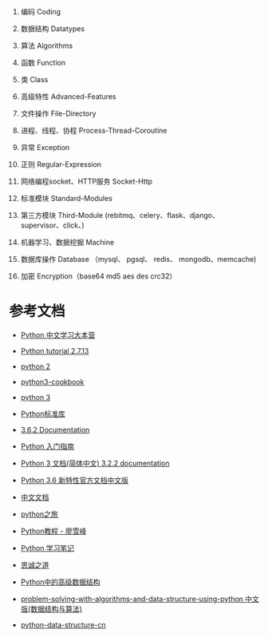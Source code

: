 

1. 编码 Coding

2. 数据结构 Datatypes

3. 算法     Algorithms

4. 函数     Function

5. 类       Class

6. 高级特性 Advanced-Features

7. 文件操作 File-Directory

8. 进程、线程、协程 Process-Thread-Coroutine

9. 异常 Exception

10. 正则 Regular-Expression

11. 网络编程socket、HTTP服务 Socket-Http

12. 标准模块   Standard-Modules

13. 第三方模块 Third-Module  (rebitmq、celery、flask、django、supervisor、click、)

14. 机器学习、数据挖掘  Machine

15. 数据库操作   Database （mysql、 pgsql、 redis、 mongodb、memcache)

16. 加密 Encryption（base64 md5 aes des crc32）

# 参考文档 #
- [Python 中文学习大本营](http://www.pythondoc.com/)
- [Python tutorial 2.7.13](http://www.pythondoc.com/pythontutorial27/index.html) 
- [python 2](http://www.runoob.com/python/python-tutorial.html)
- [python3-cookbook](http://python3-cookbook.readthedocs.io/zh_CN/latest/index.html)
- [python 3](http://www.runoob.com/python3/python3-tutorial.html)
- [Python标准库](http://python.usyiyi.cn/translate/python_278/library/index.html)

- [3.6.2 Documentation](https://docs.python.org/3.6/library/index.html)
- [Python 入门指南](http://www.pythondoc.com/pythontutorial3/)
- [Python 3 文档(简体中文) 3.2.2 documentation](http://docspy3zh.readthedocs.io/en/latest/tutorial/)
- [Python 3.6 新特性官方文档中文版](https://juejin.im/entry/5860db8a1b69e6005625eb91)

- [中文文档](http://python.usyiyi.cn/)
- [python之旅](https://www.ctolib.com/docs/sfile/explore-python/index.html)

- [Python教程 - 廖雪峰](https://www.liaoxuefeng.com/wiki/0014316089557264a6b348958f449949df42a6d3a2e542c000)
- [Python 学习笔记](https://yijingping.github.io/2014/03/01/python.html)
- [思诚之道](http://www.bjhee.com/category/programming/python)


- [Python中的高级数据结构](http://blog.jobbole.com/65218/)
- [problem-solving-with-algorithms-and-data-structure-using-python 中文版(数据结构与算法)](https://facert.gitbooks.io/python-data-structure-cn/)
- [python-data-structure-cn](https://www.gitbook.com/book/facert/python-data-structure-cn/details)

